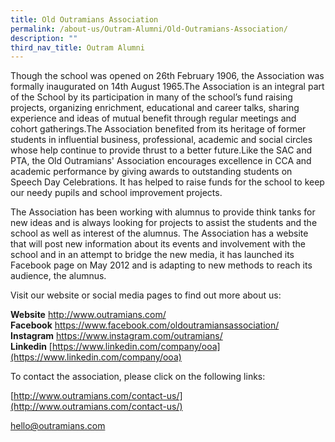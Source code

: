 ```yaml
---
title: Old Outramians Association
permalink: /about-us/Outram-Alumni/Old-Outramians-Association/
description: ""
third_nav_title: Outram Alumni
---
```

Though the school was opened on 26th February 1906, the Association was formally inaugurated on 14th August 1965.The Association is an integral part of the School by its participation in many of the school’s fund raising projects, organizing enrichment, educational and career talks, sharing experience and ideas of mutual benefit through regular meetings and cohort gatherings.The Association benefited from its heritage of former students in influential business, professional, academic and social circles whose help continue to provide thrust to a better future.Like the SAC and PTA, the Old Outramians' Association encourages excellence in CCA and academic performance by giving awards to outstanding students on Speech Day Celebrations. It has helped to raise funds for the school to keep our needy pupils and school improvement projects. 

The Association has been working with alumnus to provide think tanks for new ideas and is always looking for projects to assist the students and the school as well as interest of the alumnus. The Association has a website that will post new information about its events and involvement with the school and in an attempt to bridge the new media, it has launched its Facebook page on May 2012 and is adapting to new methods to reach its audience, the alumnus. 

  

Visit our website or social media pages to find out more about us: 

**Website** [http://www.outramians.com/  
](http://www.outramians.com/)**Facebook** [https://www.facebook.com/oldoutramiansassociation/  
](https://www.facebook.com/oldoutramiansassociation/)**Instagram** [https://www.instagram.com/outramians/  
](https://www.instagram.com/outramians/)**Linkedin** [https://www.linkedin.com/company/ooa](https://www.linkedin.com/company/ooa)

  

  

To contact the association, please click on the following links:

  

[http://www.outramians.com/contact-us/](http://www.outramians.com/contact-us/)

[hello@outramians.com](mailto:hello@outramians.com)